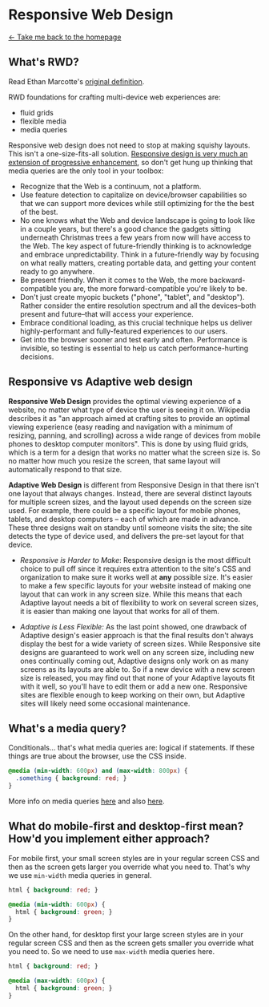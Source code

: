 # Responsive Web Design

[← Take me back to the homepage](/README.md)

## What's RWD?

Read Ethan Marcotte's [original definition](http://alistapart.com/article/responsive-web-design/).

RWD foundations for crafting multi-device web experiences are:

* fluid grids
* flexible media
* media queries

Responsive web design does not need to stop at making squishy layouts. This isn't a one-size-fits-all solution. [Responsive design is very much an extension of progressive enhancement](http://bradfrost.com/blog/post/the-principles-of-adaptive-design/), so don't get hung up thinking that media queries are the only tool in your toolbox:

* Recognize that the Web is a continuum, not a platform.
* Use feature detection to capitalize on device/browser capabilities so that we can support more devices while still optimizing for the the best of the best.
* No one knows what the Web and device landscape is going to look like in a couple years, but there's a good chance the gadgets sitting underneath Christmas trees a few years from now will have access to the Web. The key aspect of future-friendly thinking is to acknowledge and embrace unpredictability. Think in a future-friendly way by focusing on what really matters, creating portable data, and getting your content ready to go anywhere.
* Be present friendly. When it comes to the Web, the more backward-compatible you are, the more forward-compatible you're likely to be.
* Don't just create myopic buckets ("phone", "tablet", and "desktop"). Rather consider the entire resolution spectrum and all the devices–both present and future–that will access your experience.
* Embrace conditional loading, as this crucial technique helps us deliver highly-performant and fully-featured experiences to our users.
* Get into the browser sooner and test early and often. Performance is invisible, so testing is essential to help us catch performance-hurting decisions.

## Responsive vs Adaptive web design

**Responsive Web Design** provides the optimal viewing experience of a website, no matter what type of device the user is seeing it on. Wikipedia describes it as "an approach aimed at crafting sites to provide an optimal viewing experience (easy reading and navigation with a minimum of resizing, panning, and scrolling) across a wide range of devices from mobile phones to desktop computer monitors". This is done by using fluid grids, which is a term for a design that works no matter what the screen size is. So no matter how much you resize the screen, that same layout will automatically respond to that size.

**Adaptive Web Design** is different from Responsive Design in that there isn't one layout that always changes. Instead, there are several distinct layouts for multiple screen sizes, and the layout used depends on the screen size used. For example, there could be a specific layout for mobile phones, tablets, and desktop computers – each of which are made in advance. These three designs wait on standby until someone visits the site; the site detects the type of device used, and delivers the pre-set layout for that device.

* *Responsive is Harder to Make*: Responsive design is the most difficult choice to pull off since it requires extra attention to the site's CSS and organization to make sure it works well at **any** possible size. It's easier to make a few specific layouts for your website instead of making one layout that can work in any screen size. While this means that each Adaptive layout needs a bit of flexibility to work on several screen sizes, it is easier than making one layout that works for all of them.

* *Adaptive is Less Flexible:* As the last point showed, one drawback of Adaptive design's easier approach is that the final results don't always display the best for a wide variety of screen sizes. While Responsive site designs are guaranteed to work well on any screen size, including new ones continually coming out, Adaptive designs only work on as many screens as its layouts are able to. So if a new device with a new screen size is released, you may find out that none of your Adaptive layouts fit with it well, so you'll have to edit them or add a new one. Responsive sites are flexible enough to keep working on their own, but Adaptive sites will likely need some occasional maintenance.

## What's a media query?

Conditionals... that's what media queries are: logical if statements. If these things are true about the browser, use the CSS inside.

```css
@media (min-width: 600px) and (max-width: 800px) {
  .something { background: red; }
}
```

More info on media queries [here](https://developer.mozilla.org/en-US/docs/Web/Guide/CSS/Media_queries) and also [here](https://css-tricks.com/logic-in-media-queries/).

## What do mobile-first and desktop-first mean? How'd you implement either approach?

For mobile first, your small screen styles are in your regular screen CSS and then as the screen gets larger you override what you need to. That's why we use `min-width` media queries in general.

```css
html { background: red; }

@media (min-width: 600px) {
  html { background: green; }
}
```

On the other hand, for desktop first your large screen styles are in your regular screen CSS and then as the screen gets smaller you override what you need to. So we need to use `max-width` media queries here.

```css
html { background: red; }

@media (max-width: 600px) {
  html { background: green; }
}
```
